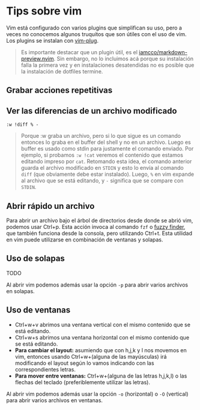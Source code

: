# Tips sobre vim

Vim está configurado con varios plugins que simplifican su uso, pero a veces no
conocemos algunos truquitos que son útiles con el uso de vim. Los plugins se
instalan con [vim-plug](https://github.com/junegunn/vim-plug).

> Es importante destacar que un plugin útil, es el [iamcco/markdown-preview.nvim](https://github.com/iamcco/markdown-preview.nvim).
> Sin embargo, no lo incluimos acá porque su instalación falla la primera vez
> y en instalaciones desatendidas no es posible que la instalación de dotfiles
> termine.

## Grabar acciones repetitivas

## Ver las diferencias de un archivo modificado

```
:w !diff % -
```

> Porque :w graba un archivo, pero si lo que sigue es un comando entonces lo
> graba en el buffer del shell y no en un archivo. Luego es buffer es usado como
> stdin para justamente el comando enviado. Por ejemplo, si probamos `:w !cat`
> veremos el contenido que estamos editando impreso por `cat`. Retomando esta
> idea, el comando anterior guarda el archivo modificado en `STDIN` y esto lo
> envía al comando `diff` (que obviamente debe estar instalado). Luego, `%` en
> vim expande al archivo que se está editando, y `-` significa que se compare
> con `STDIN`.

## Abrir rápido un archivo

Para abrir un archivo bajo el árbol de directorios desde donde se abrió vim,
podemos usar Ctrl+p. Esta acción invoca al comando `fzf` o [fuzzy
finder](https://github.com/junegunn/fzf), que también funciona desde la consola,
pero utilizando Ctrl+t. Esta utilidad en vim puede utilizarse en combinación de 
ventanas y solapas.

## Uso de solapas

TODO

Al abrir vim podemos además usar la opción `-p` para abrir varios archivos en
solapas.

## Uso de ventanas

* Ctrl+w+v abrimos una ventana vertical con el mismo contenido que se está
  editando.
* Ctrl+w+s abrimos una ventana horizontal con el mismo contenido que se está
  editando.
* **Para cambiar el layout:** asumiendo que con h,j,k y l nos movemos en vim,
  entonces usando Ctrl+w+(alguna de las mayúsculas) irá modificando el layout
  según lo vamos indicando con las correspondientes letras.
* **Para mover entre ventanas:** Ctrl+w+(alguna de las letras h,j,k,l) o las
  flechas del teclado (preferiblemente utilizar las letras).

Al abrir vim podemos además usar la opción `-o` (horizontal) o `-O` (vertical)
para abrir varios archivos en ventanas.
